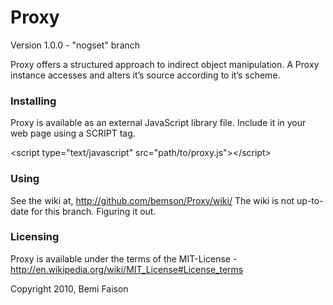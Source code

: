 # Proxy

Version 1.0.0 - "nogset" branch

Proxy offers a structured approach to indirect object manipulation. A Proxy instance accesses and alters it’s source according to it’s scheme.

### Installing

Proxy is available as an external JavaScript library file. Include it in your web page using a SCRIPT tag.

&lt;script type="text/javascript" src="path/to/proxy.js"&gt;&lt;/script&gt;

### Using

See the wiki at, http://github.com/bemson/Proxy/wiki/
The wiki is not up-to-date for this branch. Figuring it out.

### Licensing

Proxy is available under the terms of the MIT-License - http://en.wikipedia.org/wiki/MIT_License#License_terms

Copyright 2010, Bemi Faison
